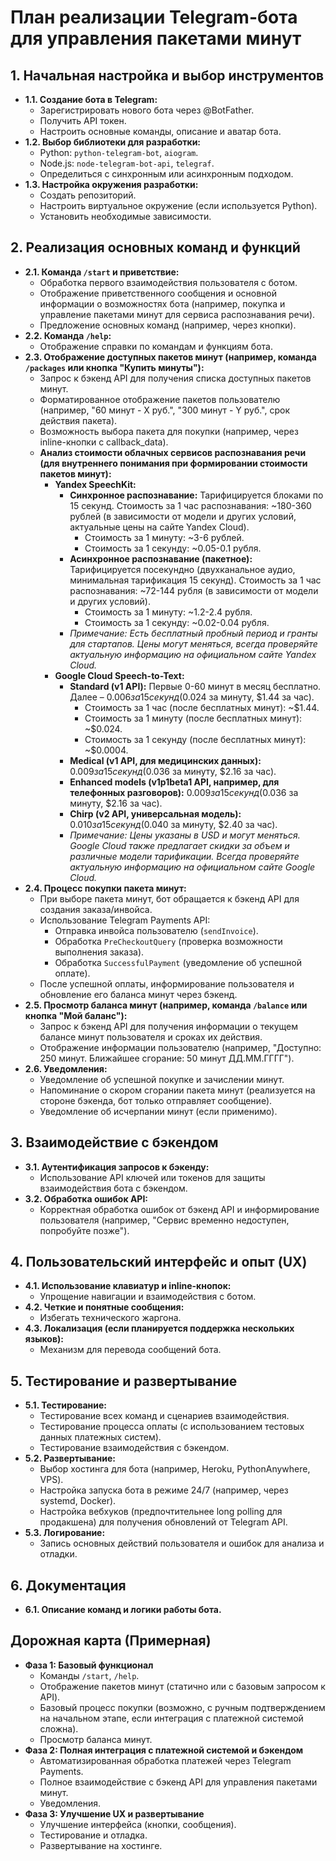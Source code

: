 # План реализации Telegram-бота для управления пакетами минут

## 1. Начальная настройка и выбор инструментов

-   **1.1. Создание бота в Telegram:**
    -   Зарегистрировать нового бота через @BotFather.
    -   Получить API токен.
    -   Настроить основные команды, описание и аватар бота.
-   **1.2. Выбор библиотеки для разработки:**
    -   Python: `python-telegram-bot`, `aiogram`.
    -   Node.js: `node-telegram-bot-api`, `telegraf`.
    -   Определиться с синхронным или асинхронным подходом.
-   **1.3. Настройка окружения разработки:**
    -   Создать репозиторий.
    -   Настроить виртуальное окружение (если используется Python).
    -   Установить необходимые зависимости.

## 2. Реализация основных команд и функций

-   **2.1. Команда `/start` и приветствие:**
    -   Обработка первого взаимодействия пользователя с ботом.
    -   Отображение приветственного сообщения и основной информации о возможностях бота (например, покупка и управление пакетами минут для сервиса распознавания речи).
    -   Предложение основных команд (например, через кнопки).
-   **2.2. Команда `/help`:**
    -   Отображение справки по командам и функциям бота.
-   **2.3. Отображение доступных пакетов минут (например, команда `/packages` или кнопка "Купить минуты"):**
    -   Запрос к бэкенд API для получения списка доступных пакетов минут.
    -   Форматированное отображение пакетов пользователю (например, "60 минут - X руб.", "300 минут - Y руб.", срок действия пакета).
    -   Возможность выбора пакета для покупки (например, через inline-кнопки с callback_data).
    -   **Анализ стоимости облачных сервисов распознавания речи (для внутреннего понимания при формировании стоимости пакетов минут):**
        -   **Yandex SpeechKit:**
            -   **Синхронное распознавание:** Тарифицируется блоками по 15 секунд. Стоимость за 1 час распознавания: ~180-360 рублей (в зависимости от модели и других условий, актуальные цены на сайте Yandex Cloud).
                -   Стоимость за 1 минуту: ~3-6 рублей.
                -   Стоимость за 1 секунду: ~0.05-0.1 рубля.
            -   **Асинхронное распознавание (пакетное):** Тарифицируется посекундно (двухканальное аудио, минимальная тарификация 15 секунд). Стоимость за 1 час распознавания: ~72-144 рубля (в зависимости от модели и других условий).
                -   Стоимость за 1 минуту: ~1.2-2.4 рубля.
                -   Стоимость за 1 секунду: ~0.02-0.04 рубля.
            -   *Примечание: Есть бесплатный пробный период и гранты для стартапов. Цены могут меняться, всегда проверяйте актуальную информацию на официальном сайте Yandex Cloud.*
        -   **Google Cloud Speech-to-Text:**
            -   **Standard (v1 API):** Первые 0-60 минут в месяц бесплатно. Далее – $0.006 за 15 секунд ($0.024 за минуту, $1.44 за час).
                -   Стоимость за 1 час (после бесплатных минут): ~$1.44.
                -   Стоимость за 1 минуту (после бесплатных минут): ~$0.024.
                -   Стоимость за 1 секунду (после бесплатных минут): ~$0.0004.
            -   **Medical (v1 API, для медицинских данных):** $0.009 за 15 секунд ($0.036 за минуту, $2.16 за час).
            -   **Enhanced models (v1p1beta1 API, например, для телефонных разговоров):** $0.009 за 15 секунд ($0.036 за минуту, $2.16 за час).
            -   **Chirp (v2 API, универсальная модель):** $0.010 за 15 секунд ($0.040 за минуту, $2.40 за час).
            -   *Примечание: Цены указаны в USD и могут меняться. Google Cloud также предлагает скидки за объем и различные модели тарификации. Всегда проверяйте актуальную информацию на официальном сайте Google Cloud.*
-   **2.4. Процесс покупки пакета минут:**
    -   При выборе пакета минут, бот обращается к бэкенд API для создания заказа/инвойса.
    -   Использование Telegram Payments API:
        -   Отправка инвойса пользователю (`sendInvoice`).
        -   Обработка `PreCheckoutQuery` (проверка возможности выполнения заказа).
        -   Обработка `SuccessfulPayment` (уведомление об успешной оплате).
    -   После успешной оплаты, информирование пользователя и обновление его баланса минут через бэкенд.
-   **2.5. Просмотр баланса минут (например, команда `/balance` или кнопка "Мой баланс"):**
    -   Запрос к бэкенд API для получения информации о текущем балансе минут пользователя и сроках их действия.
    -   Отображение информации пользователю (например, "Доступно: 250 минут. Ближайшее сгорание: 50 минут ДД.ММ.ГГГГ").
-   **2.6. Уведомления:**
    -   Уведомление об успешной покупке и зачислении минут.
    -   Напоминание о скором сгорании пакета минут (реализуется на стороне бэкенда, бот только отправляет сообщение).
    -   Уведомление об исчерпании минут (если применимо).

## 3. Взаимодействие с бэкендом

-   **3.1. Аутентификация запросов к бэкенду:**
    -   Использование API ключей или токенов для защиты взаимодействия бота с бэкендом.
-   **3.2. Обработка ошибок API:**
    -   Корректная обработка ошибок от бэкенд API и информирование пользователя (например, "Сервис временно недоступен, попробуйте позже").

## 4. Пользовательский интерфейс и опыт (UX)

-   **4.1. Использование клавиатур и inline-кнопок:**
    -   Упрощение навигации и взаимодействия с ботом.
-   **4.2. Четкие и понятные сообщения:**
    -   Избегать технического жаргона.
-   **4.3. Локализация (если планируется поддержка нескольких языков):**
    -   Механизм для перевода сообщений бота.

## 5. Тестирование и развертывание

-   **5.1. Тестирование:**
    -   Тестирование всех команд и сценариев взаимодействия.
    -   Тестирование процесса оплаты (с использованием тестовых данных платежных систем).
    -   Тестирование взаимодействия с бэкендом.
-   **5.2. Развертывание:**
    -   Выбор хостинга для бота (например, Heroku, PythonAnywhere, VPS).
    -   Настройка запуска бота в режиме 24/7 (например, через systemd, Docker).
    -   Настройка вебхуков (предпочтительнее long polling для продакшена) для получения обновлений от Telegram API.
-   **5.3. Логирование:**
    -   Запись основных действий пользователя и ошибок для анализа и отладки.

## 6. Документация

-   **6.1. Описание команд и логики работы бота.**

## Дорожная карта (Примерная)

-   **Фаза 1: Базовый функционал**
    -   Команды `/start`, `/help`.
    -   Отображение пакетов минут (статично или с базовым запросом к API).
    -   Базовый процесс покупки (возможно, с ручным подтверждением на начальном этапе, если интеграция с платежной системой сложна).
    -   Просмотр баланса минут.
-   **Фаза 2: Полная интеграция с платежной системой и бэкендом**
    -   Автоматизированная обработка платежей через Telegram Payments.
    -   Полное взаимодействие с бэкенд API для управления пакетами минут.
    -   Уведомления.
-   **Фаза 3: Улучшение UX и развертывание**
    -   Улучшение интерфейса (кнопки, сообщения).
    -   Тестирование и отладка.
    -   Развертывание на хостинге.